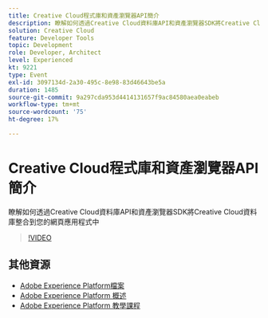 ```yaml
---
title: Creative Cloud程式庫和資產瀏覽器API簡介
description: 瞭解如何透過Creative Cloud資料庫API和資產瀏覽器SDK將Creative Cloud資料庫整合到您的網頁應用程式中
solution: Creative Cloud
feature: Developer Tools
topic: Development
role: Developer, Architect
level: Experienced
kt: 9221
type: Event
exl-id: 3097134d-2a30-495c-8e98-83d46643be5a
duration: 1485
source-git-commit: 9a297cda953d4414131657f9ac84580aea0eabeb
workflow-type: tm+mt
source-wordcount: '75'
ht-degree: 17%

---
```


# Creative Cloud程式庫和資產瀏覽器API簡介

瞭解如何透過Creative Cloud資料庫API和資產瀏覽器SDK將Creative Cloud資料庫整合到您的網頁應用程式中

>[!VIDEO](https://video.tv.adobe.com/v/337592/?quality=12&learn=on&hidetitle=true)

## 其他資源

- [Adobe Experience Platform檔案](https://experienceleague.adobe.com/docs/experience-platform.html)
- [Adobe Experience Platform 概述](https://experienceleague.adobe.com/docs/experience-platform/landing/home.html?lang=zh-Hant)
- [Adobe Experience Platform 教學課程](https://experienceleague.adobe.com/docs/platform-learn/tutorials/overview.html?lang=zh-Hant)
